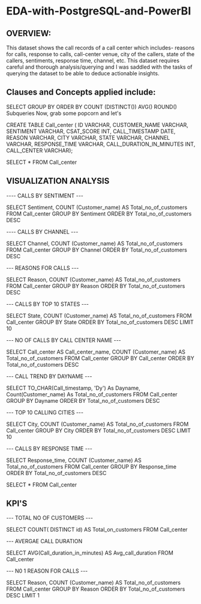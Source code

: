 # EDA-with-PostgreSQL-and-PowerBI

## OVERVIEW:
This dataset shows the call records of a call center which includes- reasons for calls, response to calls, call-center venue, city of the callers, state of the callers, sentiments, response time, channel, etc.
This dataset requires careful and thorough analysis/querying and I was saddled with the tasks of querying the dataset to be able to deduce actionable insights.

## Clauses and Concepts applied include:

SELECT 
GROUP BY
ORDER BY
COUNT (DISTINCT())
AVG()
ROUND()
Subqueries
Now, grab some popcorn and let's

CREATE TABLE Call_center (
                          ID VARCHAR,
                          CUSTOMER_NAME VARCHAR,
                          SENTIMENT VARCHAR,
                          CSAT_SCORE INT,
                          CALL_TIMESTAMP DATE,
                          REASON VARCHAR,
                          CITY VARCHAR,
                          STATE VARCHAR,
                          CHANNEL VARCHAR,
						  RESPONSE_TIME VARCHAR,
						  CALL_DURATION_IN_MINUTES INT,
						  CALL_CENTER VARCHAR);
						  
SELECT * FROM Call_center

## VISUALIZATION ANALYSIS 

---- CALLS BY SENTIMENT ---

SELECT Sentiment, COUNT (Customer_name) AS Total_no_of_customers
FROM Call_center
GROUP BY Sentiment
ORDER BY Total_no_of_customers DESC

---- CALLS BY CHANNEL ---

SELECT Channel, COUNT (Customer_name) AS Total_no_of_customers
FROM Call_center
GROUP BY Channel 
ORDER BY Total_no_of_customers DESC

--- REASONS FOR CALLS ---

SELECT Reason, COUNT (Customer_name) AS Total_no_of_customers
FROM Call_center
GROUP BY Reason
ORDER BY Total_no_of_customers DESC

--- CALLS BY TOP 10 STATES ---

SELECT State, COUNT (Customer_name) AS Total_no_of_customers
FROM Call_center
GROUP BY State
ORDER BY Total_no_of_customers DESC
LIMIT 10

--- NO OF CALLS BY CALL CENTER NAME ---

SELECT Call_center AS Call_center_name, COUNT (Customer_name) AS Total_no_of_customers
FROM Call_center
GROUP BY Call_center
ORDER BY Total_no_of_customers DESC

--- CALL TREND BY DAYNAME ---

SELECT TO_CHAR(Call_timestamp, 'Dy') As Dayname, Count(Customer_name) As Total_no_of_customers
FROM Call_center
GROUP BY Dayname
ORDER BY Total_no_of_customers DESC

--- TOP 10 CALLING CITIES  ---

SELECT City, COUNT (Customer_name) AS Total_no_of_customers
FROM Call_center
GROUP BY City
ORDER BY Total_no_of_customers DESC
LIMIT 10

--- CALLS BY RESPONSE TIME ---

SELECT Response_time, COUNT (Customer_name) AS Total_no_of_customers
FROM Call_center
GROUP BY Response_time
ORDER BY Total_no_of_customers DESC


SELECT * FROM Call_center 

 ## KPI'S
 
--- TOTAL NO OF CUSTOMERS ---

SELECT COUNT( DISTINCT id) AS Total_on_customers
FROM Call_center

--- AVERGAE CALL DURATION

SELECT AVG(Call_duration_in_minutes) AS Avg_call_duration
FROM Call_center


--- N0 1 REASON FOR CALLS ---

SELECT Reason, COUNT (Customer_name) AS Total_no_of_customers
FROM Call_center
GROUP BY Reason
ORDER BY Total_no_of_customers DESC
LIMIT 1


